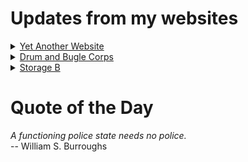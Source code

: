 # Updates from my websites

<details><summary> <a href="https://www.amon-hen.com">Yet Another Website</a> </summary>

* <a href="https://www.amon-hen.com/music/drums-and-percussion/34508">Drumming: Pt. III</a>
* <a href="https://www.amon-hen.com/computing/internet/www/435">Quote of the Day</a>
* <a href="https://www.amon-hen.com/science/34505">RiffTrax – Why Study Science</a>
* <a href="https://www.amon-hen.com/food/34501">Mmmm, Good luck surge come</a>
* <a href="https://www.amon-hen.com/television/8560">MST3K 0203 – Jungle Goddess</a>
* <a href="https://www.amon-hen.com/politics/34497">Last Week Tonight – S2 E22: Mandatory Minimums, Iran & FIFA Update</a>
* <a href="https://www.amon-hen.com/television/6119">MST3K Short 0701 – Once Upon A Honeymoon</a>
* <a href="https://www.amon-hen.com/movies/34493">The Beatniks (1959)</a>
* <a href="https://www.amon-hen.com/music/drums-and-percussion/34488">Drumming: Pt. I</a>
* <a href="https://www.amon-hen.com/books/297">Reading: An Epitaph in Rust</a>
</details>

<details><summary> <a href="https://www.drum-corps.net">Drum and Bugle Corps</a> </summary>

* <a href="https://www.drum-corps.net/scores/dci/3839">DCI Houston (2025)</a>
* <a href="https://www.drum-corps.net/history/2282">Bluecoats Alumni Corps (2022)</a>
* <a href="https://www.drum-corps.net/scores/dci/3832">DCI Denton  (2025)</a>
* <a href="https://www.drum-corps.net/scores/dci/3829">DCI Waco  (2025)</a>
* <a href="https://www.drum-corps.net/scores/dci/3825">DCI West Texas (2025)</a>
* <a href="https://www.drum-corps.net/scores/dci/3822">DCI New Mexico (2025)</a>
* <a href="https://www.drum-corps.net/scores/dci/3818">DCI Broken Arrow (2025)</a>
* <a href="https://www.drum-corps.net/scores/dci/3815">Brass Impact (2025)</a>
* <a href="https://www.drum-corps.net/scores/dci/3808">So Cal Classic: Open Class Pacific Championship Finals (2025)</a>
* <a href="https://www.drum-corps.net/scores/dci/3805">Drums Across the Desert (2025)</a>
</details>

<details><summary> <a href="https://www.storage-b.com">Storage B</a> </summary>

* <a href="https://www.storage-b.com/math-numerical-analysis/1081">Crummy Code from Copilot</a>
* <a href="https://www.storage-b.com/humor/1067">Meeting Driven Development</a>
* <a href="https://www.storage-b.com/c/1057">CLion Is Now Free for Non-Commercial Use</a>
* <a href="https://www.storage-b.com/humor/1052">Programmers Then and Now</a>
* <a href="https://www.storage-b.com/c/1050">Strategies for Developing Safety-Critical Software in C++</a>
* <a href="https://www.storage-b.com/ai/1048">What trillion-dollar problem is AI trying to solve?</a>
* <a href="https://www.storage-b.com/math-numerical-analysis/1036">Hypot</a>
* <a href="https://www.storage-b.com/c/1015">Uploading Consciousness</a>
* <a href="https://www.storage-b.com/humor/1003">SCRUM: An Honest Ad</a>
* <a href="https://www.storage-b.com/humor/996">Agile vs. Waterfall</a>
</details>

# Quote of the Day
<p><em>A functioning police state needs no police.</em><br /> -- William S. Burroughs</p>